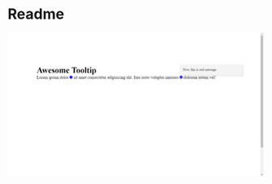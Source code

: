 # Readme

![This is an image](https://github.com/devpishaili/web-components/blob/main/pop-notify-comp/assets/illustration.png)
